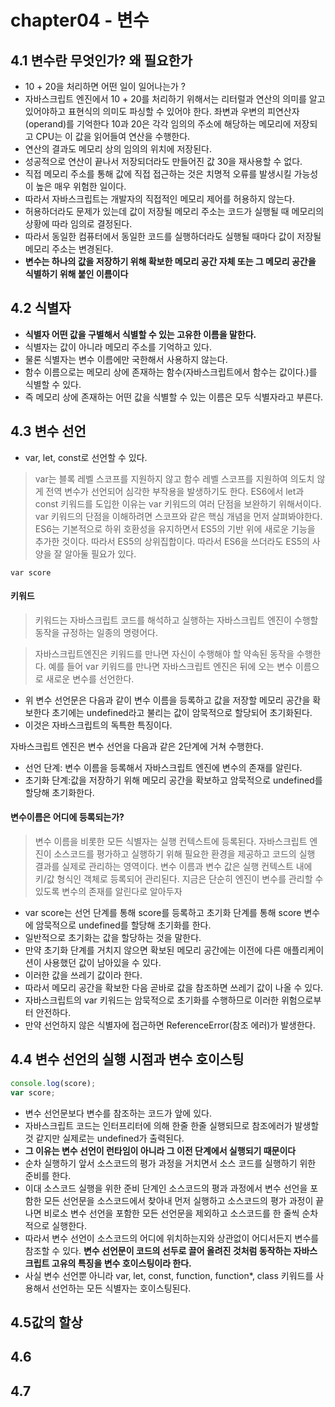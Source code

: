 # chapter04 - 변수

## 4.1 변수란 무엇인가? 왜 필요한가

- 10 + 20을 처리하면 어떤 일이 일어나는가 ?
- 자바스크립트 엔진에서 10 + 20를 처리하기 위해서는 리터럴과 연산의 의미를 알고 있어야하고 표현식의 의미도 파싱할 수 있어야 한다.
  좌변과 우변의 피연산자(operand)를 기억한다 10과 20은 각각 임의의 주소에 해당하는 메모리에 저장되고 CPU는 이 값을 읽어들여 연산을 수행한다.
- 연산의 결과도 메모리 상의 임의의 위치에 저장된다.
- 성공적으로 연산이 끝나서 저장되더라도 만들어진 값 30을 재사용할 수 없다.
- 직접 메모리 주소를 통해 값에 직접 접근하는 것은 치명적 오류를 발생시킬 가능성이 높은 매우 위험한 일이다.
- 따라서 자바스크립트는 개발자의 직접적인 메모리 제어를 허용하지 않는다.
- 허용하더라도 문제가 있는데 값이 저장될 메모리 주소는 코드가 실행될 때 메모리의 상황에 따라 임의로 결정된다.
- 따라서 동일한 컴퓨터에서 동일한 코드를 실행하더라도 실행될 때마다 값이 저장될 메모리 주소는 변경된다.
- **변수는 하나의 값을 저장하기 위해 확보한 메모리 공간 자체 또는 그 메모리 공간을 식별하기 위해 붙인 이름이다**

## 4.2 식별자

- **식별자 어떤 값을 구별해서 식별할 수 있는 고유한 이름을 말한다.**
- 식별자는 값이 아니라 메모리 주소를 기억하고 있다.
- 물론 식별자는 변수 이름에만 국한해서 사용하지 않는다.
- 함수 이름으로는 메모리 상에 존재하는 함수(자바스크립트에서 함수는 값이다.)를 식별할 수 있다.
- 즉 메모리 상에 존재하는 어떤 값을 식별할 수 있는 이름은 모두 식별자라고 부른다.

## 4.3 변수 선언

- var, let, const로 선언할 수 있다.

> var는 블록 레벨 스코프를 지원하지 않고 함수 레벨 스코프를 지원하여 의도치 않게 전역 변수가 선언되어 심각한 부작용을 발생하기도 한다.
> ES6에서 let과 const 키워드를 도입한 이유는 var 키워드의 여러 단점을 보완하기 위해서이다.
> var 키워드의 단점을 이해하려면 스코프와 같은 핵심 개념을 먼저 살펴봐야한다.
> ES6는 기본적으로 하위 호환성을 유지하면서 ES5의 기반 위에 새로운 기능을 추가한 것이다. 따라서 ES5의 상위집합이다.
> 따라서 ES6을 쓰더라도 ES5의 사양을 잘 알아둘 필요가 있다.

`var score`

#### 키워드

> 키워드는 자바스크립트 코드를 해석하고 실행하는 자바스크립트 엔진이 수행할 동작을 규정하는 일종의 명령어다.

> 자바스크립트엔진은 키워드를 만나면 자신이 수행해야 할 약속된 동작을 수행한다. 예를 들어 var 키워드를 만나면 자바스크립트 엔진은 뒤에 오는 변수 이름으로 새로운 변수를 선언한다.

- 위 변수 선언문은 다음과 같이 변수 이름을 등록하고 값을 저장할 메모리 공간을 확보한다 초기에는 undefined라고 불리는 값이 암묵적으로 할당되어 초기화된다.
- 이것은 자바스크립트의 독특한 특징이다.

자바스크립트 엔진은 변수 선언을 다음과 같은 2단계에 거쳐 수행한다.

- 선언 단계: 변수 이름을 등록해서 자바스크립트 엔진에 변수의 존재를 알린다.
- 초기화 단계:값을 저장하기 위해 메모리 공간을 확보하고 암묵적으로 undefined를 할당해 초기화한다.

#### 변수이름은 어디에 등록되는가?

> 변수 이름을 비롯한 모든 식별자는 실행 컨텍스트에 등록된다.
> 자바스크립트 엔진이 소스코드를 평가하고 실행하기 위해 필요한 환경을 제공하고 코드의 실행 결과를 실제로 관리하는 영역이다.
> 변수 이름과 변수 값은 실행 컨텍스트 내에 키/값 형식인 객체로 등록되어 관리된다.
> 지금은 단순히 엔진이 변수를 관리할 수 있도록 변수의 존재를 알린다로 알아두자

- var score는 선언 단계를 통해 score를 등록하고 초기화 단계를 통해 score 변수에 암묵적으로 undefined를 할당해 초기화를 한다.
- 일반적으로 초기화는 값을 할당하는 것을 말한다.
- 만약 초기화 단계를 거치지 않으면 확보된 메모리 공간에는 이전에 다른 애플리케이션이 사용했던 값이 남아있을 수 있다.
- 이러한 값을 쓰레기 값이라 한다.
- 따라서 메모리 공간을 확보한 다음 곧바로 값을 참조하면 쓰레기 값이 나올 수 있다.
- 자바스크립트의 var 키워드는 암묵적으로 초기화를 수행하므로 이러한 위험으로부터 안전하다.
- 만약 선언하지 않은 식별자에 접근하면 ReferenceError(참조 에러)가 발생한다.

## 4.4 변수 선언의 실행 시점과 변수 호이스팅

```js
console.log(score);
var score;
```

- 변수 선언문보다 변수를 참조하는 코드가 앞에 있다.
- 자바스크립트 코드는 인터프리터에 의해 한줄 한줄 실행되므로 참조에러가 발생할 것 같지만 실제로는 undefined가 출력된다.
- **그 이유는 변수 선언이 런타임이 아니라 그 이전 단계에서 실행되기 때문이다**
- 순차 실행하기 앞서 소스코드의 평가 과정을 거치면서 소스 코드를 실행하기 위한 준비를 한다.
- 이대 소스코드 실행을 위한 준비 단계인 소스코드의 평과 과정에서 변수 선언을 포함한 모든 선언문을 소스코드에서 찾아내 먼저 실행하고 소스코드의 평가 과정이 끝나면 비로소 변수 선언을 포함한 모든 선언문을 제외하고 소스코드를 한 줄씩 순차적으로 실행한다.
- 따라서 변수 선언이 소스코드의 어디에 위치하는지와 상관없이 어디서든지 변수를 참조할 수 있다.
  **변수 선언문이 코드의 선두로 끌어 올려진 것처럼 동작하는 자바스크립트 고유의 특징을 변수 호이스팅이라 한다.**
- 사실 변수 선언뿐 아니라 var, let, const, function, function\*, class 키워드를 사용해서 선언하는 모든 식별자는 호이스팅된다.

## 4.5값의 할상

## 4.6

## 4.7
